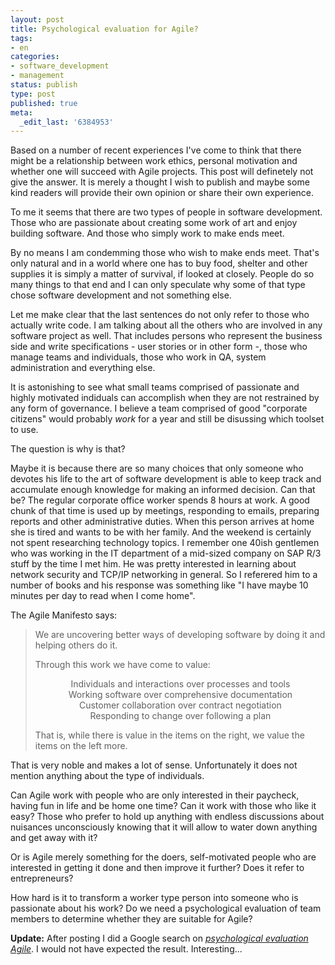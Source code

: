 ```yaml
---
layout: post
title: Psychological evaluation for Agile?
tags:
- en
categories:
- software_development
- management
status: publish
type: post
published: true
meta:
  _edit_last: '6384953'
---
```

<p>Based on a number of recent experiences I've come to think that there might be a relationship between work ethics, personal motivation and whether one will succeed with Agile projects. This post will definetely not give the answer. It is merely a thought I wish to publish and maybe some kind readers will provide their own opinion or share their own experience.</p>

<p>To me it seems that there are two types of people in software development. Those who are passionate about creating some work of art and enjoy building software. And those who simply work to make ends meet.</p>

<p>By no means I am condemming those who wish to make ends meet. That's only natural and in a world where one has to buy food, shelter and other supplies it is simply a matter of survival, if looked at closely. People do so many things to that end and I can only speculate why some of that type chose software development and not something else.</p>

<p>Let me make clear that the last sentences do not only refer to those who actually write code. I am talking about all the others who are involved in any software project as well. That includes persons who represent the business side and write specifications - user stories or in other form -, those who manage teams and individuals, those who work in QA, system administration and everything else.</p>

<p>It is astonishing to see what small teams comprised of passionate and highly motivated indiduals can accomplish when they are not restrained by any form of governance. I believe a team comprised of good "corporate citizens" would probably <em>work</em> for a year and still be disussing which toolset to use.</p>

<p>The question is why is that?</p>

<p>Maybe it is because there are so many choices that only someone who devotes his life to the art of software development is able to keep track and accumulate enough knowledge for making an informed decision. Can that be? The regular corporate office worker spends 8 hours at work. A good chunk of that time is used up by meetings, responding to emails, preparing reports and other administrative duties. When this person arrives at home she is tired and wants to be with her family. And the weekend is certainly not spent researching technology topics. I remember one 40ish gentlemen who was working in the IT department of a mid-sized company on SAP R/3 stuff by the time I met him. He was pretty interested in learning about network security and TCP/IP networking in general. So I referered him to a number of books and his response was something like "I have maybe 10 minutes per day to read when I come home".</p>

<p>The Agile Manifesto says:</p>

<blockquote>
<p>We are uncovering better ways of developing software by doing it and helping others do it. </p>
<p>Through this work we have come to value:</p>

<p align="center">Individuals and interactions over processes and tools <br>
Working software over comprehensive documentation <br>
Customer collaboration over contract negotiation <br>
Responding to change over following a plan </p>

<p>That is, while there is value in the items on the right, we value the items on the left more.</p></blockquote>

<p>That is very noble and makes a lot of sense. Unfortunately it does not mention anything about the type of individuals.</p>

<p>Can Agile work with people who are only interested in their paycheck, having fun in life and be home one time? Can it work with those who like it easy? Those who prefer to hold up anything with endless discussions about nuisances unconsciously knowing that it will allow to water down anything and get away with it?</p>

<p>Or is Agile merely something for the doers, self-motivated people who are interested in getting it done and then improve it further? Does it refer to entrepreneurs?</p>

<p>How hard is it to transform a worker type person into someone who is passionate about his work? Do we need a psychological evaluation of team members to determine whether they are suitable for Agile?</p>

<p><strong>Update:</strong> After posting I did a Google search on <a href="http://www.google.com/search?hl=en&amp;client=safari&amp;rls=en-us&amp;q=psychological+evaluation+agile&amp;btnG=Search"><em>psychological evaluation Agile</em></a>. I would not have expected the result. Interesting...</p>
